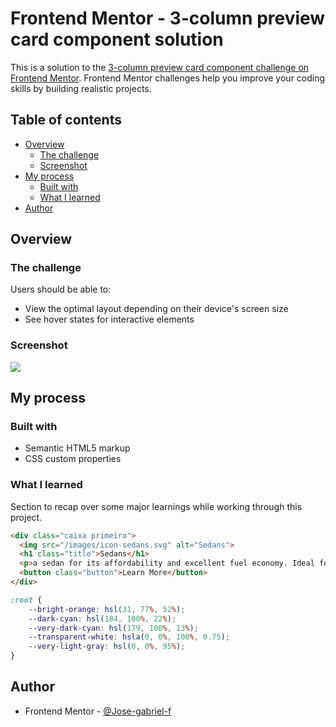 # Frontend Mentor - 3-column preview card component solution

This is a solution to the [3-column preview card component challenge on Frontend Mentor](https://www.frontendmentor.io/challenges/3column-preview-card-component-pH92eAR2-). Frontend Mentor challenges help you improve your coding skills by building realistic projects. 

## Table of contents

- [Overview](#overview)
  - [The challenge](#the-challenge)
  - [Screenshot](#screenshot)
- [My process](#my-process)
  - [Built with](#built-with)
  - [What I learned](#what-i-learned)
- [Author](#author)

## Overview

### The challenge

Users should be able to:

- View the optimal layout depending on their device's screen size
- See hover states for interactive elements

### Screenshot

![](./screenshot.jpg)

## My process

### Built with

- Semantic HTML5 markup
- CSS custom properties

### What I learned

Section to recap over some major learnings while working through this project.

```html
<div class="caixa primeiro">
  <img src="/images/icon-sedans.svg" alt="Sedans">
  <h1 class="title">Sedans</h1>
  <p>a sedan for its affordability and excellent fuel economy. Ideal for cruising in the city or on your next road trip.</p> 
  <button class="button">Learn More</button>
</div>
```
```css
:root {
    --bright-orange: hsl(31, 77%, 52%);
    --dark-cyan: hsl(184, 100%, 22%);
    --very-dark-cyan: hsl(179, 100%, 13%);
    --transparent-white: hsla(0, 0%, 100%, 0.75);
    --very-light-gray: hsl(0, 0%, 95%);
}
```
## Author

- Frontend Mentor - [@Jose-gabriel-f](https://www.frontendmentor.io/profile/Jose-gabriel-f)

